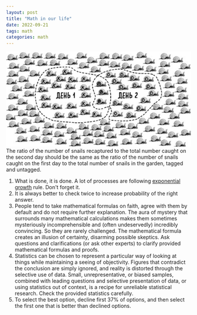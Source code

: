 ```yaml
---
layout: post
title: "Math in our life"
date: 2022-09-21
tags: math
categories: math
---
```


![img](/images/math_snail.png)
The ratio of the number of snails recaptured to the total number caught on the second day should be the same as the ratio of the number of snails caught on the first day to the total number of snails in the garden, tagged and untagged.

1. What is done, it is done. A lot of processes are following [exponential growth](https://en.wikipedia.org/wiki/Exponential_growth) rule. Don't forget it.
2. It is always better to check twice to increase probability of the right answer.
3. People tend to take mathematical formulas on faith, agree with them by default and do not require further explanation. The aura of mystery that surrounds many mathematical calculations makes them sometimes mysteriously incomprehensible and (often undeservedly) incredibly convincing. So they are rarely challenged. The mathematical formula creates an illusion of certainty, disarming possible skeptics. Ask questions and clarifications (or ask other experts) to clarify provided mathematical formulas and proofs.
4. Statistics can be chosen to represent a particular way of looking at things while maintaining a seeing of objectivity. Figures that contradict the conclusion are simply ignored, and reality is distorted through the selective use of data. Small, unrepresentative, or biased samples, combined with leading questions and selective presentation of data, or using statistics out of context, is a recipe for unreliable statistical research. Check the provided statistics carefully.
5. To select the best option, decline first 37% of options, and then select the first one that is better than declined options.
